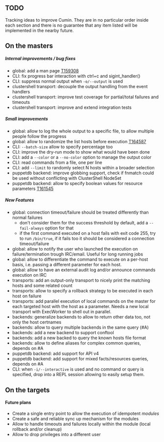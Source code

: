 TODO
----

Tracking ideas to improve Cumin. They are in no particular order inside each section
and there is no guarantee that any item listed will be implemented in the nearby future.

## On the masters

##### Internal improvements / bug fixes
* global: add a man page [T159308](https://phabricator.wikimedia.org/T159308)
* CLI: fix progress bar interaction with ctrl+c and sigint_handler()
* CLI: suppress normal output when `-o/--output` is used
* clustershell transport: decouple the output handling from the event handlers
* clustershell transport: improve test coverage for partial/total failures and timeouts
* clustershell transport: improve and extend integration tests

##### Small improvements
* global: allow to log the whole output to a specific file, to allow multiple people follow the progress
* global: allow to randomize the list hosts before execution [T164587](https://phabricator.wikimedia.org/T164587)
* CLI: `--batch-size` allow to specify percentage too
* CLI: improve the dry-run mode to show what would have been done
* CLI: add a `--color` or a `--no-color` option to manage the output color
* CLI: read commands from a file, one per line
* CLI: add `--limit` to randomly select N hosts within a broader selection
* puppetdb backend: improve globbing support, check if fnmatch could be used without conflicting with ClusterShell NodeSet
* puppetdb backend: allow to specify boolean values for resource parameters [T161545](https://phabricator.wikimedia.org/T161545)

##### New Features
* global: connection timeout/failure should be treated differently than normal failures
  * don't consider them for the success threshold by default, add a `--fail-always` option for that
  * if the first command executed on a host fails with exit code 255, try to run `/bin/true`, if it fails too it should be considered a connection timeout/failure
* global: allow to notify the user who launched the execution on failure/termination trough IRC/email. Useful for long running jobs
* global: allow to differentiate the command to execute on a per-host basis, i.e. passing a different parameter for each host.
* global: allow to have an external audit log and/or announce commands execution on IRC
* transports: add an output-only transport to nicely print the matching hosts and some related count
* transports: allow to specify a rollback strategy to be executed in each host on failure
* transports: add parallel execution of local commands on the master for each targeted host with the host as a parameter. Needs a new local transport with ExecWorker to shell out in parallel.
* backends: generalize backends to allow to return other data too, not only the host certnames
* backends: allow to query multiple backends in the same query (#A)
* backends: add a new backend to support conftool
* backends: add a new backed to query the known hosts file format
* backends: allow to define aliases for complex common queries, depends on #A
* puppetdb backend: add support for API v4
* puppetdb backend: add support for mixed facts/resources queries, depends on #A
* CLI: when `-i/--interactive` is used and no command or query is specified, drop into a REPL session allowing to easily setup them.


## On the targets

#### Future plans

* Create a single entry point to allow the execution of idempotent _modules_
* Create a safe and reliable sync up mechanism for the modules
* Allow to handle timeouts and failures locally within the module (local rollback and/or cleanup)
* Allow to drop privileges into a different user
